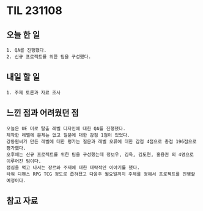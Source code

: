 TIL 231108
======


오늘 한 일
------

	1. QA를 진행했다.
 	2. 신규 프로젝트를 위한 팀을 구성했다.





내일 할 일
------
	1. 주제 토론과 자료 조사


느낀 점과 어려웠던 점
------
```
오늘은 UE 미로 탈출 레벨 디자인에 대한 QA를 진행했다.
제작한 레벨에 문제는 없고 질문에 대한 감점 1점이 있었다.
강동원씨가 만든 레벨에 대한 평가는 질문과 레벨 오류에 대한 감점 4점으로 총점 196점으로 평가했다.
오후에는 신규 프로젝트를 위한 팀을 구성했는데 정보우, 김욱, 김도현, 홍용권 의 4명으로 이루어진 팀이다.
점심을 먹고 나서는 장르와 주제에 대한 대략적인 이야기를 했다.
타워 디펜스 RPG TCG 정도로 좁혀졌고 다음주 월요일까지 주제를 정해서 프로젝트를 진행할 예정이다.

```

참고 자료
------
